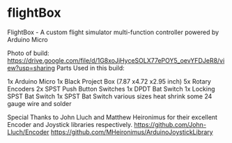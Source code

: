 # flightBox
FlightBox - A custom flight simulator multi-function controller powered by Arduino Micro

Photo of build: https://drive.google.com/file/d/1G8xoJjHyceSOLX77ePOY5_oevYFDJeR8/view?usp=sharing
Parts Used in this build:

  1x Arduino Micro
  1x Black Project Box (7.87 x4.72 x2.95 inch)
  5x Rotary Encoders
  2x SPST Push Button Switches
  1x DPDT Bat Switch
  1x Locking SPST Bat Switch
  1x SPST Bat Switch
  various sizes heat shrink
  some 24 gauge wire and solder

Special Thanks to John Lluch and Matthew Heironimus for their excellent Encoder and Joystick libraries respectively.
https://github.com/John-Lluch/Encoder
https://github.com/MHeironimus/ArduinoJoystickLibrary
